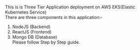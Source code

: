 This is is Three Tier Application deployment on AWS EKS(Elastic Kubernetes Service) </br>
There are three components in this application:- </br>
1. NodeJS (Backend)</br>
2. ReactJS (Frontend)</br>
3. Mongo DB (Database)</br>
Please follow Step by Step guide.
